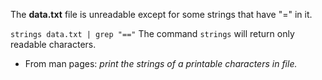 The **data.txt** file is unreadable except for some strings that have "=" in it. 

`strings data.txt | grep "=="`
The command `strings` will return only readable characters. 
- From man pages: *print the strings of a printable characters in file.*

